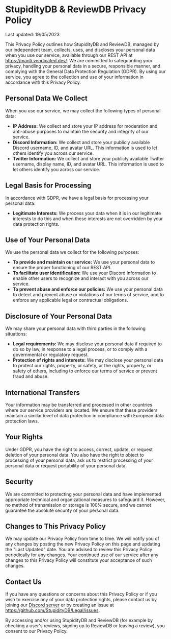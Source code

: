 # StupidityDB & ReviewDB Privacy Policy

Last updated: 19/05/2023

This Privacy Policy outlines how StupidityDB and ReviewDB, managed by our independent team, collects, uses, and discloses your personal data when you use our service, available through our REST API at https://manti.vendicated.dev/. We are committed to safeguarding your privacy, handling your personal data in a secure, responsible manner, and complying with the General Data Protection Regulation (GDPR). By using our service, you agree to the collection and use of your information in accordance with this Privacy Policy.

## Personal Data We Collect

When you use our service, we may collect the following types of personal data:

* **IP Address:** We collect and store your IP address for moderation and anti-abuse purposes to maintain the security and integrity of our service.
* **Discord Information:** We collect and store your publicly available Discord username, ID, and avatar URL. This information is used to let others identify you across our service.
* **Twitter Information:** We collect and store your publicly available Twitter username, display name, ID, and avatar URL. This information is used to let others identify you across our service.
## Legal Basis for Processing

In accordance with GDPR, we have a legal basis for processing your personal data:

* **Legitimate Interests:** We process your data when it is in our legitimate interests to do this and when these interests are not overridden by your data protection rights.

## Use of Your Personal Data

We use the personal data we collect for the following purposes:

* **To provide and maintain our service:** We use your personal data to ensure the proper functioning of our REST API.
* **To facilitate user identification:** We use your Discord information to enable other users to recognize and interact with you across our service.
* **To prevent abuse and enforce our policies:** We use your personal data to detect and prevent abuse or violations of our terms of service, and to enforce any applicable legal or contractual obligations.

## Disclosure of Your Personal Data

We may share your personal data with third parties in the following situations:

* **Legal requirements:** We may disclose your personal data if required to do so by law, in response to a legal process, or to comply with a governmental or regulatory request.
* **Protection of rights and interests:** We may disclose your personal data to protect our rights, property, or safety, or the rights, property, or safety of others, including to enforce our terms of service or prevent fraud and abuse.

## International Transfers

Your information may be transferred and processed in other countries where our service providers are located. We ensure that these providers maintain a similar level of data protection in compliance with European data protection laws.

## Your Rights

Under GDPR, you have the right to access, correct, update, or request deletion of your personal data. You also have the right to object to processing of your personal data, ask us to restrict processing of your personal data or request portability of your personal data.

## Security

We are committed to protecting your personal data and have implemented appropriate technical and organizational measures to safeguard it. However, no method of transmission or storage is 100% secure, and we cannot guarantee the absolute security of your personal data.

## Changes to This Privacy Policy

We may update our Privacy Policy from time to time. We will notify you of any changes by posting the new Privacy Policy on this page and updating the "Last Updated" date. You are advised to review this Privacy Policy periodically for any changes. Your continued use of our service after any changes to this Privacy Policy will constitute your acceptance of such changes.

## Contact Us

If you have any questions or concerns about this Privacy Policy or if you wish to exercise any of your data protection rights, please contact us by joining our [Discord server](https://discord.gg/6VMq5Um6xs) or by creating an issue at https://github.com/StupidityDB/Legal/issues.

By accessing and/or using StupidityDB and ReviewDB (for example by checking a user's reviews, signing up to ReviewDB or leaving a review), you consent to our Privacy Policy.
